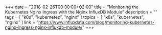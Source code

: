 +++
date        = "2018-02-26T00:00:00+02:00"
title       = "Monitoring the Kubernetes Nginx Ingress with the Nginx InfluxDB Module"
description = ""
tags        = [ "k8s", "kubernetes", "nginx" ]
topics        = [ "k8s", "kubernetes", "nginx" ]
link        = "https://www.influxdata.com/blog/monitoring-kubernetes-nginx-ingress-nginx-influxdb-module/"
+++

